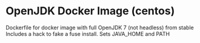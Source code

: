 OpenJDK Docker Image (centos)
====================

Dockerfile for docker image with full OpenJDK 7 (not headless) from stable
Includes a hack to fake a fuse install.
Sets JAVA_HOME and PATH